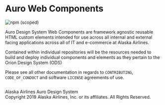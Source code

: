# Auro Web Components

![npm (scoped)](https://img.shields.io/npm/v/@alaskaairux/ods-docs.svg?color=orange)

Auro Design System Web Components are framework agnostic reusable HTML custom elements intended for use across all internal and external facing applications across all of IT and e-commerce at Alaska Airlines.

Contained within individual repositories will be the resources needed to build and deploy individual components and elements as they pertain to the Orion Design System (ODS)

Please see all other documentation in regards to `CONTRIBUTING`, `CODE_OF_CONDUCT` and software `LICENSE` agreements of use.

##
<footer>
Alaska Airlines Auro Design System<br>
Copyright 2019 Alaska Airlines, Inc. or its affiliates. All Rights Reserved.
</footer>
